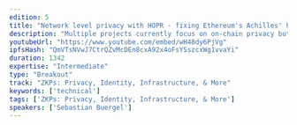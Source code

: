 ```yaml
---
edition: 5
title: "Network level privacy with HOPR - fixing Ethereum's Achilles' heel"
description: "Multiple projects currently focus on on-chain privacy but at network level, Ethereum utilizes broadcasting of messages in a P2P setting which is known to have inferior privacy-guarantees compared to mixnets. Beyond the core layer, dapps running on top of Ethereum or users interfacing these dapps and communicating with one another need a go-to protocol that allows them to exchange data without leaking private metadata that allows for de-anonymizing them while using a dapp.In this talk we highlight some attacks that collect network metadata in order to de-anonymize senders of a transaction. We then show how a mixnet like HOPR can be used to establish network-level metadata privacy. HOPR is a mixnet that allows participating nodes to earn ETH for relaying messages and thereby provide privacy. As HOPR requires cooperation of downstream nodes to unlock a payment, traditional payment channels would lead to race conditions that allow relayers to exploit the network. We will present an alternative to common payment channel implementations, building on commutative properties of elliptic curves for efficiently closing payment channels."
youtubeUrl: "https://www.youtube.com/embed/wH48dy6PjVg"
ipfsHash: "QmVTsNVwJ7CtrQZvMcDEn8cxA92x4oFsYSszcxWg1vvaYi"
duration: 1342
expertise: "Intermediate"
type: "Breakout"
track: "ZKPs: Privacy, Identity, Infrastructure, & More"
keywords: ['technical']
tags: ['ZKPs: Privacy, Identity, Infrastructure, & More']
speakers: ['Sebastian Buergel']
---
```

